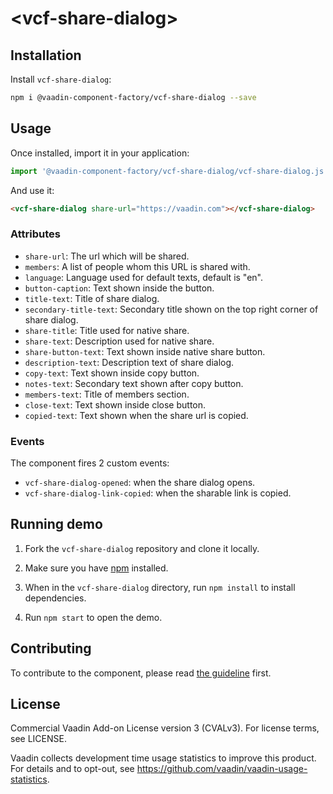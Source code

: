 # &lt;vcf-share-dialog&gt;

## Installation

Install `vcf-share-dialog`:

```sh
npm i @vaadin-component-factory/vcf-share-dialog --save
```

## Usage

Once installed, import it in your application:

```js
import '@vaadin-component-factory/vcf-share-dialog/vcf-share-dialog.js';
```

And use it:

```html
<vcf-share-dialog share-url="https://vaadin.com"></vcf-share-dialog>
```

### Attributes

 - `share-url`: The url which will be shared.
 - `members`: A list of people whom this URL is shared with.
 - `language`: Language used for default texts, default is "en".
 - `button-caption`: Text shown inside the button.
 - `title-text`: Title of share dialog.
 - `secondary-title-text`: Secondary title shown on the top right corner of share dialog.
 - `share-title`: Title used for native share.
 - `share-text`: Description used for native share.
 - `share-button-text`: Text shown inside native share button.
 - `description-text`: Description text of share dialog.
 - `copy-text`: Text shown inside copy button.
 - `notes-text`: Secondary text shown after copy button.
 - `members-text`: Title of members section.
 - `close-text`: Text shown inside close button.
 - `copied-text`: Text shown when the share url is copied.

### Events
The component fires 2 custom events:
 - `vcf-share-dialog-opened`: when the share dialog opens.
 - `vcf-share-dialog-link-copied`: when the sharable link is copied.

## Running demo

1. Fork the `vcf-share-dialog` repository and clone it locally.

1. Make sure you have [npm](https://www.npmjs.com/) installed.

1. When in the `vcf-share-dialog` directory, run `npm install` to install dependencies.

1. Run `npm start` to open the demo.

## Contributing

To contribute to the component, please read [the guideline](https://github.com/vaadin/vaadin-core/blob/master/CONTRIBUTING.md) first.

## License

Commercial Vaadin Add-on License version 3 (CVALv3). For license terms, see LICENSE.

Vaadin collects development time usage statistics to improve this product. For details and to opt-out, see https://github.com/vaadin/vaadin-usage-statistics.
